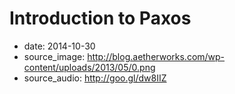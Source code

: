 # Introduction to Paxos

- date: 2014-10-30
- source_image: http://blog.aetherworks.com/wp-content/uploads/2013/05/0.png
- source_audio: http://goo.gl/dw8IIZ
